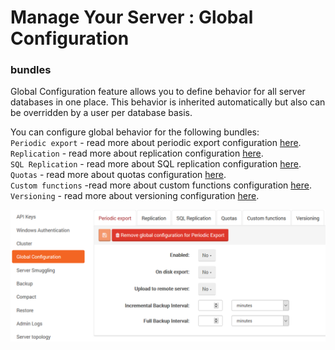 ﻿# Manage Your Server : Global Configuration

### bundles

Global Configuration feature allows you to define behavior for all server databases in one place. 
This behavior is inherited automatically but also can be overridden by a user per database basis.

You can configure global behavior for the following bundles:      
`Periodic export` - read more about periodic export configuration [here](../overview/settings/periodic-export).   
`Replication` - read more about replication configuration [here](../overview/settings/replication).   
`SQL Replication` - read more about SQL replication configuration [here](../overview/settings/sql-replication).   
`Quotas` - read more about quotas configuration [here](../overview/settings/quotas).   
`Custom functions` -read more about custom functions configuration [here](../overview/settings/custom-functions).   
`Versioning` - read more about versioning configuration [here](../overview/settings/versioning).   
   
![Figure 1. Manage Your Server. Global Configuration.](images/manage_your_server-global-configuration.png)

